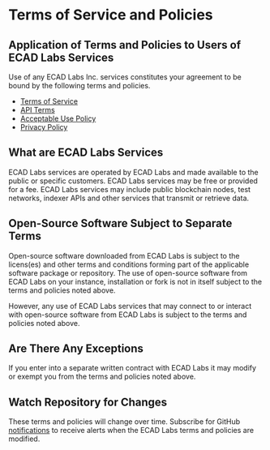 # Terms of Service and Policies

## Application of Terms and Policies to Users of ECAD Labs Services
Use of any ECAD Labs Inc. services constitutes your agreement to be bound by the following terms and policies.

- [Terms of Service](terms-of-service.md)
- [API Terms](api-terms.md)
- [Acceptable Use Policy](acceptable-use-policy.md)
- [Privacy Policy](privacy-policy.md)

## What are ECAD Labs Services
ECAD Labs services are operated by ECAD Labs and made available to the public or specific customers. ECAD Labs services may be free or provided for a fee. ECAD Labs services may include public blockchain nodes, test networks, indexer APIs and other services that transmit or retrieve data. 

## Open-Source Software Subject to Separate Terms
Open-source software downloaded from ECAD Labs is subject to the licens(es) and other terms and conditions forming part of the applicable software package or repository. The use of open-source software from ECAD Labs on your instance, installation or fork is not in itself subject to the terms and policies noted above.

However, any use of ECAD Labs services that may connect to or interact with open-source software from ECAD Labs is subject to the terms and policies noted above.

## Are There Any Exceptions
If you enter into a separate written contract with ECAD Labs it may modify or exempt you from the terms and policies noted above.

## Watch Repository for Changes
These terms and policies will change over time. Subscribe for GitHub [notifications](https://docs.github.com/en/account-and-profile/managing-subscriptions-and-notifications-on-github/setting-up-notifications/about-notifications) to receive alerts when the ECAD Labs terms and policies are modified. 

